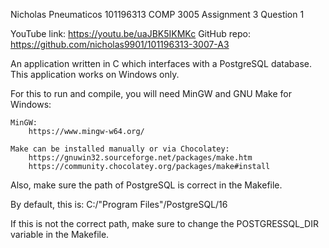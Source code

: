 Nicholas Pneumaticos 101196313
COMP 3005 Assignment 3 Question 1

YouTube link: https://youtu.be/uaJBK5IKMKc
GitHub repo: https://github.com/nicholas9901/101196313-3007-A3

An application written in C which interfaces with a PostgreSQL database.
This application works on Windows only.

For this to run and compile, you will need MinGW and GNU Make for Windows:

    MinGW:
        https://www.mingw-w64.org/

    Make can be installed manually or via Chocolatey:
        https://gnuwin32.sourceforge.net/packages/make.htm
        https://community.chocolatey.org/packages/make#install

Also, make sure the path of PostgreSQL is correct in the Makefile. 

By default, this is:
    C:/"Program Files"/PostgreSQL/16

If this is not the correct path, make sure to change the POSTGRESSQL_DIR
variable in the Makefile.